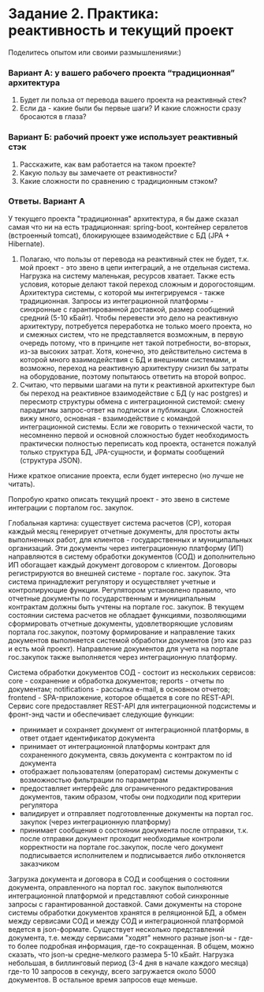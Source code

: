 # Задание 2. Практика: реактивность и текущий проект #

Поделитесь опытом или своими размышлениями:)

### Вариант А: у вашего рабочего проекта “традиционная” архитектура ###

1. Будет ли польза от перевода вашего проекта на реактивный стек?
2. Если да - какие были бы первые шаги? И какие сложности сразу бросаются в глаза?

### Вариант Б: рабочий проект уже использует реактивный стэк ###

1. Расскажите, как вам работается на таком проекте?
2. Какую пользу вы замечаете от реактивности?
3. Какие сложности по сравнению с традиционным стэком?

### Ответы. Вариант А ###

У текущего проекта "традиционная" архитектура, я бы даже сказал самая что ни на есть традиционная:
spring-boot, контейнер сервлетов (встроенный tomcat), блокирующее взаимодействие с БД (JPA + Hibernate).

1. Полагаю, что пользы от перевода на реактивный стек не будет, т.к. мой проект - это звено в цепи
   интеграций, а не отдельная система. Нагрузка на систему маленькая, ресурсов хватает.
   Также есть условия, которые делают такой переход сложным и дорогостоящим. Архитектура системы,
   с которой мы интегрируемся - также традиционная. Запросы из интеграционной платформы - синхронные
   с гарантированной доставкой, размер сообщений средний (5-10 кБайт). Чтобы перевести это дело на
   реактивную архитектуру, потребуется переработка не только моего проекта, но и смежных систем,
   что не представляется возможным, в первую очередь потому, что в принципе нет такой потребности,
   во-вторых, из-за высоких затрат. Хотя, конечно, это действительно система в которой много
   взаимодействия с БД и внешними системами, и возможно, переход на реактивную архитектуру снизил
   бы затраты на оборудование, поэтому попытаюсь ответить на второй вопрос.
2. Считаю, что первыми шагами на пути к реактивной архитектуре был бы переход на реактивное взаимодействие
   с БД (у нас postgres) и пересмотр структуры обмена с интеграционной системой: смену парадигмы
   запрос-ответ на подписки и публикации. Сложностей вижу много, основная - взаимодействие с командой
   интеграционной системы. Если же говорить о технической части, то несомненно первой и основной сложностью
   будет необходимость практически полностью переписать код проекта, останется пожалуй только структура БД,
   JPA-сущности, и форматы сообщений (структура JSON).

Ниже краткое описание проекта, если будет интересно (но лучше не читать).

Попробую кратко описать текущий проект - это звено в системе интеграции с порталом гос. закупок.

Глобальная картина: существует система расчетов (СР), которая каждый месяц генерирует отчетные
документы, для простоты акты выполненных работ, для клиентов - государственных и муниципальных
организаций. Эти документы через интеграционную платформу (ИП) направляются в систему обработки
документов (СОД) и дополнительно ИП обогащает каждый документ договором с клиентом. Договоры
регистрируются во внешней системе - портале гос. закупок. Эта система принадлежит регулятору и
осуществляет учетные и контролирующие функции. Регулятором установлено правило, что отчетные
документы по государственным и муниципальным контрактам должны быть учтены на портале гос. закупок.
В текущем состоянии система расчетов не обладает функциями, позволяющими сформировать отчетные
документы, удовлетворяющие условиям портала гос.закупок, поэтому формирование и направление таких
документов выполняется системой обработки документов (это как раз и есть мой проект).
Направление документов для учета на портале гос.закупок также выполняется через интеграционную платформу.

Система обработки документов СОД - состоит из нескольких сервисов: core - сохранение и обработка документов;
reports - отчеты по документам; notifications - рассылка e-mail, в основном отчетов; frontend - SPA-приложение,
которое общается в core по REST-API.
Сервис core предоставляет REST-API для интеграционной подсистемы и фронт-энд части и обеспечивает
следующие функции:

- принимает и сохраняет документ от интеграционной платформы, в ответ отдает идентификатор документа
- принимает от интеграционной платформы контракт для сохраненного документа, связь документа с контрактом
  по id документа
- отображает пользователям (операторам) системы документы с возможностью фильтрации по параметрам
- предоставляет интерфейс для ограниченного редактирования документов, таким образом, чтобы они подходили
  под критерии регулятора
- валидирует и отправляет подготовленные документы на портал гос. закупок (через интеграционную платформу)
- принимает сообщения о состоянии документа после отправки, т.к. после отправки документ проходит необходимые
  контроли корректности на портале гос.закупок, после чего документ подписывается исполнителем и подписывается
  либо отклоняется заказчиком

Загрузка документа и договора в СОД и сообщения о состоянии документа, оправленного на портал гос. закупок
выполняются интеграционной платформой и представляют собой синхронные запросы с гарантированной доставкой.
Сами документы на стороне системы обработки документов хранятся в реляционной БД, а обмен между сервисами
СОД и между СОД и интеграционной платформой ведется в json-формате. Существует несколько представлений
документа, т.е. между сервисами "ходят" немного разные json-ы - где-то более подробная информация, где-то
сокращенная. В общем, можно сказать, что json-ы средне-мелкого размера 5-10 кБайт. Нагрузка небольшая, в
биллинговый период (3-4 дня в начале каждого месяца) где-то 10 запросов в секунду, всего загружается около
5000 документов. В остальное время запросов еще меньше.

